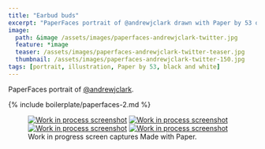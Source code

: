 ```yaml
---
title: "Earbud buds"
excerpt: "PaperFaces portrait of @andrewjclark drawn with Paper by 53 on an iPad."
image: 
  path: &image /assets/images/paperfaces-andrewjclark-twitter.jpg 
  feature: *image
  teaser: /assets/images/paperfaces-andrewjclark-twitter-teaser.jpg
  thumbnail: /assets/images/paperfaces-andrewjclark-twitter-150.jpg
tags: [portrait, illustration, Paper by 53, black and white]
---
```


PaperFaces portrait of [@andrewjclark](https://twitter.com/andrewjclark).

{% include boilerplate/paperfaces-2.md %}

<figure class="third">
  <a href="/assets/images/paperfaces-andrewjclark-process-1-lg.jpg"><img src="/assets/images/paperfaces-andrewjclark-process-1-600.jpg" alt="Work in process screenshot"></a>
  <a href="/assets/images/paperfaces-andrewjclark-process-2-lg.jpg"><img src="/assets/images/paperfaces-andrewjclark-process-2-600.jpg" alt="Work in process screenshot"></a>
  <a href="/assets/images/paperfaces-andrewjclark-process-3-lg.jpg"><img src="/assets/images/paperfaces-andrewjclark-process-3-600.jpg" alt="Work in process screenshot"></a>
  <a href="/assets/images/paperfaces-andrewjclark-process-4-lg.jpg"><img src="/assets/images/paperfaces-andrewjclark-process-4-600.jpg" alt="Work in process screenshot"></a>
  <figcaption>Work in progress screen captures Made with Paper.</figcaption>
</figure>
